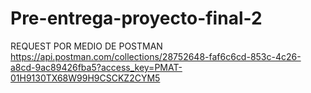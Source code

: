 # Pre-entrega-proyecto-final-2
REQUEST POR MEDIO DE POSTMAN
https://api.postman.com/collections/28752648-faf6c6cd-853c-4c26-a8cd-9ac89426fba5?access_key=PMAT-01H9130TX68W99H9CSCKZ2CYM5
